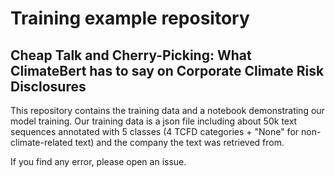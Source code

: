 # Training example repository
## Cheap Talk and Cherry-Picking: What ClimateBert has to say on Corporate Climate Risk Disclosures

This repository contains the training data and a notebook demonstrating our model training.
Our training data is a json file including about 50k text sequences annotated with 5 classes (4 TCFD categories + "None" for non-climate-related text) and the company the text was retrieved from. 

If you find any error, please open an issue.
